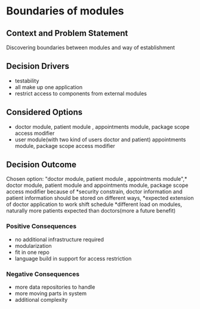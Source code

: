 # Boundaries of modules


## Context and Problem Statement
Discovering boundaries between modules and way of establishment 
## Decision Drivers

* testability
* all make up one application
* restrict access to components from external modules
## Considered Options

* doctor module, patient module , appointments module, package scope access modifier 
* user module(with two kind of users doctor and patient) appointments module, package scope access modifier
 
## Decision Outcome

Chosen option: "doctor module, patient module , appointments module",* doctor module, patient module 
and appointments module, package scope access modifier because of 
*security constrain, doctor information and patient information should be stored on different ways, 
*expected extension of doctor application to work shift schedule
*different load on modules, naturally more patients expected than doctors(more a future benefit)   

### Positive Consequences

* no additional infrastructure required  
* modularization
* fit in one repo
* language build in support for access restriction

### Negative Consequences

* more data repositories to handle 
* more moving parts in system  
* additional complexity
